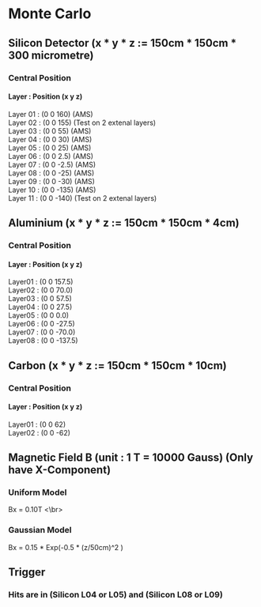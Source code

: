 # Monte Carlo

## Silicon Detector (x * y * z := 150cm * 150cm * 300 micrometre)
### Central Position
#### Layer    : Position (x y z)
Layer 01 : (0 0  160)      (AMS)  
Layer 02 : (0 0  155)      (Test on 2 extenal layers)  
Layer 03 : (0 0  55)       (AMS)  
Layer 04 : (0 0  30)       (AMS)  
Layer 05 : (0 0  25)       (AMS)  
Layer 06 : (0 0   2.5)     (AMS)  
Layer 07 : (0 0  -2.5)     (AMS)  
Layer 08 : (0 0 -25)       (AMS)  
Layer 09 : (0 0 -30)       (AMS)  
Layer 10 : (0 0 -135)      (AMS)  
Layer 11 : (0 0 -140)      (Test on 2 extenal layers)  

## Aluminium (x * y * z := 150cm * 150cm * 4cm)
### Central Position
#### Layer   : Position (x y z)

Layer01 : (0 0  157.5)  
Layer02 : (0 0   70.0)  
Layer03 : (0 0   57.5)  
Layer04 : (0 0   27.5)  
Layer05 : (0 0    0.0)  
Layer06 : (0 0  -27.5)  
Layer07 : (0 0  -70.0)  
Layer08 : (0 0 -137.5)  

## Carbon (x * y * z := 150cm * 150cm * 10cm)
### Central Position
#### Layer   : Position (x y z)
Layer01 : (0 0  62)  
Layer02 : (0 0 -62)  

## Magnetic Field B (unit : 1 T = 10000 Gauss) (Only have X-Component)
### Uniform Model

Bx = 0.10T  <\br>

### Gaussian Model

Bx = 0.15 * Exp(-0.5 * (z/50cm)^2 )  

## Trigger
### Hits are in (Silicon L04 or L05) and (Silicon L08 or L09)
